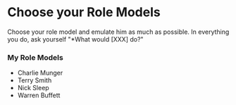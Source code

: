 # Choose your Role Models

Choose your role model and emulate him as much as possible. In everything you do, ask yourself "*What would [XXX] do?"

### My Role Models
- Charlie Munger
- Terry Smith
- Nick Sleep
- Warren Buffett
